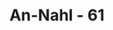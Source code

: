 ---
title: "An-Nahl - 61"
no: 61
arabic_no: ٦١
ayah: وَلَوْ يُؤَاخِذُ اللّٰهُ النَّاسَ بِظُلْمِهِمْ مَّا تَرَكَ عَلَيْهَا مِنْ دَاۤبَّةٍ وَّلٰكِنْ يُّؤَخِّرُهُمْ اِلٰٓى اَجَلٍ مُّسَمًّىۚ فَاِذَا جَاۤءَ اَجَلُهُمْ لَا يَسْتَأْخِرُوْنَ سَاعَةً  وَّلَا يَسْتَقْدِمُوْنَ 
translation: "Dan kalau Allah menghukum manusia karena kezalimannya, niscaya tidak akan ada yang ditinggalkan-Nya (di bumi) dari makhluk yang melata sekalipun, tetapi Allah menangguhkan mereka sampai waktu yang sudah ditentukan. Maka apabila ajalnya tiba, mereka tidak dapat meminta penundaan atau percepatan sesaat pun. "
tafsir: "Allah swt mengancam orang-orang musyrik yang bergelimang dosa. Ancaman itu ialah apabila Allah ingin menghukum manusia karena kezaliman mereka, Ia mampu untuk melakukannya. Mereka akan ditumpas dari permukaan bumi ini, tidak ada satupun yang tersisa. Akan tetapi, Allah tidak menghendaki yang demikian itu. Karena rahmat-Nya yang luas, Allah menangguhkan siksaan-Nya sampai pada suatu saat yang telah ditentukan, yaitu saat ajal telah merenggut mereka. Maksudnya adalah agar mereka dapat mengubah pandangan dan perilaku mereka. Akan tetapi, bila mereka tetap tidak berubah, Allah akan menurunkan azab ketika ajal mereka datang. Dan bila ajal itu telah datang, mereka tidak akan mampu mengundurkan atau mempercepatnya sesaat pun. Kemudian di akhirat mereka akan dimasukkan ke dalam neraka."
---